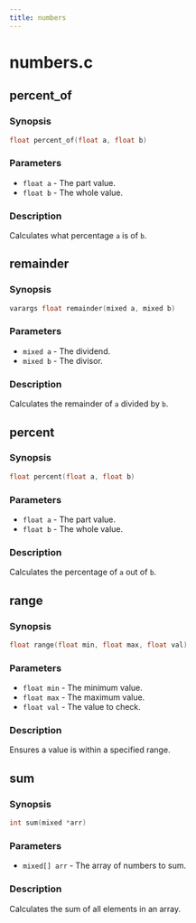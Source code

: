 ```yaml
---
title: numbers
---
```

# numbers.c

## percent_of

### Synopsis

```c
float percent_of(float a, float b)
```

### Parameters

* `float a` - The part value.
* `float b` - The whole value.

### Description

Calculates what percentage `a` is of `b`.

## remainder

### Synopsis

```c
varargs float remainder(mixed a, mixed b)
```

### Parameters

* `mixed a` - The dividend.
* `mixed b` - The divisor.

### Description

Calculates the remainder of `a` divided by `b`.

## percent

### Synopsis

```c
float percent(float a, float b)
```

### Parameters

* `float a` - The part value.
* `float b` - The whole value.

### Description

Calculates the percentage of `a` out of `b`.

## range

### Synopsis

```c
float range(float min, float max, float val)
```

### Parameters

* `float min` - The minimum value.
* `float max` - The maximum value.
* `float val` - The value to check.

### Description

Ensures a value is within a specified range.

## sum

### Synopsis

```c
int sum(mixed *arr)
```

### Parameters

* `mixed[] arr` - The array of numbers to sum.

### Description

Calculates the sum of all elements in an array.

